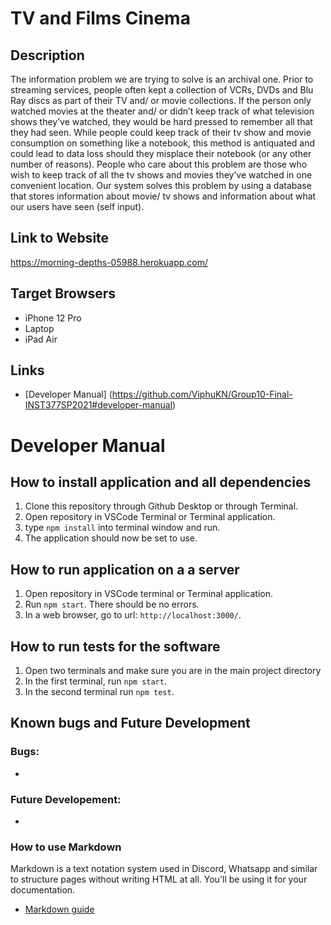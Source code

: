 # TV and Films Cinema

## Description
The information problem we are trying to solve is an archival one. Prior to streaming services, people often kept a collection of VCRs, DVDs and Blu Ray discs as part of their TV and/ or movie collections. If the person only watched movies at the theater and/ or didn’t keep track of what television shows they’ve watched, they would be hard pressed to remember all that they had seen. While people could keep track of their tv show and movie consumption on something like a notebook, this method is antiquated and could lead to data loss should they misplace their notebook (or any other number of reasons). People who care about this problem are those who wish to keep track of all the tv shows and movies they’ve watched in one convenient location. Our system solves this problem by using a database that stores information about movie/ tv shows and information about what our users have seen (self input).

## Link to Website
https://morning-depths-05988.herokuapp.com/

## Target Browsers
* iPhone 12 Pro
* Laptop
* iPad Air

## Links
* [Developer Manual] (https://github.com/ViphuKN/Group10-Final-INST377SP2021#developer-manual)

# Developer Manual
## How to install application and all dependencies
1. Clone this repository through Github Desktop or through Terminal.
2. Open repository in VSCode Terminal or Terminal application.
3. type ```npm install``` into terminal window and run.
4. The application should now be set to use.

## How to run application on a a server
1. Open repository in VSCode terminal or Terminal application.
2. Run ```npm start```. There should be no errors.
3. In a web browser, go to url: ```http://localhost:3000/```.

## How to run tests for the software
1. Open two terminals and make sure you are in the main project directory
2. In the first terminal, run ```npm start```.
3. In the second terminal run ```npm test```.

## Known bugs and Future Development
### Bugs: 
- 

### Future Developement:
* 

### How to use Markdown
Markdown is a text notation system used in Discord, Whatsapp and similar to structure pages without writing HTML at all. You'll be using it for your documentation.
* [Markdown guide](https://www.markdownguide.org/cheat-sheet/)
